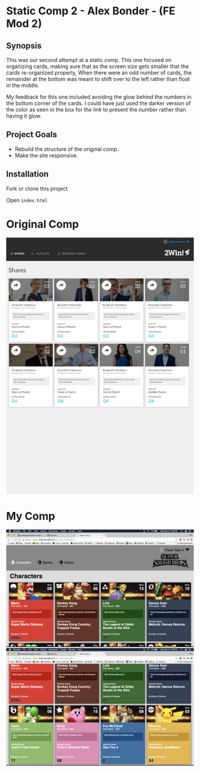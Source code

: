 # Static Comp 2 - Alex Bonder - (FE Mod 2)

## Synopsis

  This was our second attempt at a static comp. This one focused on organizing cards, making sure that as the screen size gets smaller that the cards re-organized properly, When there were an odd number of cards, the remainder at the bottom was meant to shift over to the left rather than float in the middle.

  My feedback for this one included avoiding the glow behind the numbers in the bottom corner of the cards. I could have just used the darker version of the color as seen in the box for the link to present the number rather than having it glow.

## Project Goals

* Rebuild the structure of the original comp.
* Make the site responsive.

## Installation

Fork or clone this project

Open `index.html`

# Original Comp

![original comp](images/static-comp-challenge-2-original.jpg "Original Comp")

# My Comp

![my comp](images/static-comp-challenge-2-top.png "My Comp")
![my comp](images/static-comp-challenge-2-bottom.png)

